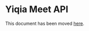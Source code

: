 # Yiqia Meet API

This document has been moved [here](https://jitsi.github.io/handbook/docs/dev-guide/dev-guide-iframe).
